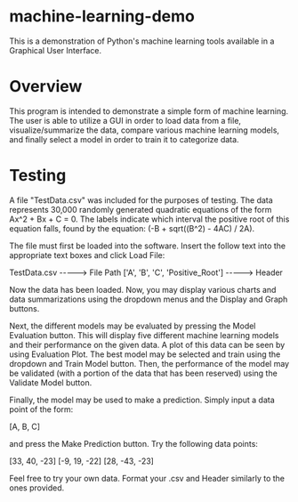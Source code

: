 # machine-learning-demo
This is a demonstration of Python's machine learning tools available in a Graphical User Interface. 

# Overview
This program is intended to demonstrate a simple form of machine learning. The user is able to utilize a GUI in order to load data from a file, visualize/summarize the data, compare various machine learning models, and finally select a model in order to train it to categorize data. 

# Testing
A file "TestData.csv" was included for the purposes of testing. The data represents 30,000 randomly generated quadratic equations of the form Ax^2 + Bx + C = 0. The labels indicate which interval the positive root of this equation falls, found by the equation: (-B + sqrt((B^2) - 4AC) / 2A).

The file must first be loaded into the software. Insert the follow text into the appropriate text boxes and click Load File:

TestData.csv -----> File Path
['A', 'B', 'C', 'Positive_Root'] -----> Header

Now the data has been loaded. Now, you may display various charts and data summarizations using the dropdown menus and the Display and Graph buttons. 

Next, the different models may be evaluated by pressing the Model Evaluation button. This will display five different machine learning models and their performance on the given data. A plot of this data can be seen by using Evaluation Plot. The best model may be selected and train using the dropdown and Train Model button. Then, the performance of the model may be validated (with a portion of the data that has been reserved) using the Validate Model button. 

Finally, the model may be used to make a prediction. Simply input a data point of the form:

[A, B, C]

and press the Make Prediction button. Try the following data points:

[33, 40, -23]
[-9, 19, -22]
[28, -43, -23]

Feel free to try your own data. Format your .csv and Header similarly to the ones provided. 
